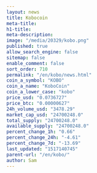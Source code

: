 ```yaml
---
layout: news
title: Kobocoin
meta-title: 
h1-title: 
meta-description: 
image: "/media/20329/kobo.png"
published: true
allow_search_engine: false
sitemap: false
enable_comment: false
sort_order: 710
permalink: "/en/kobo/news.html"
coin_a_symbol: "KOBO"
coin_a_name: "KoboCoin"
coin_a_lower_case: "kobo"
price_usd: "0.0736727"
price_btc: "0.00000627"
24h_volume_usd: "3478.29"
market_cap_usd: "24700248.0"
total_supply: "24700248.0"
available_supply: "24700248.0"
percent_change_1h: "0.66"
percent_change_24h: "-4.61"
percent_change_7d: "-13.69"
last_updated: "1517140745"
parent-url: "/en/kobo/"
author: Sam
---
```


